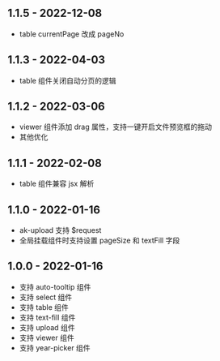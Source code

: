 ## 1.1.5 - 2022-12-08

- table currentPage 改成 pageNo


## 1.1.3 - 2022-04-03

- table 组件关闭自动分页的逻辑


## 1.1.2 - 2022-03-06

- viewer 组件添加 drag 属性，支持一键开启文件预览框的拖动
- 其他优化


## 1.1.1 - 2022-02-08

- table 组件兼容 jsx 解析


## 1.1.0 - 2022-01-16

- ak-upload 支持 $request
- 全局挂载组件时支持设置 pageSize 和 textFill 字段


## 1.0.0 - 2022-01-16

- 支持 auto-tooltip 组件
- 支持 select 组件
- 支持 table 组件
- 支持 text-fill 组件
- 支持 upload 组件
- 支持 viewer 组件
- 支持 year-picker 组件
